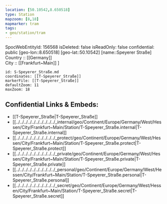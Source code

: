 ```yaml
---
location: [50.10542,8.650518] 
type: Station 
mapzoom: [8,18] 
mapmarker: tram 
tags:
- geo/station/tram
---
```

SpocWebEntityId: 156568
isDeleted: false
isReadOnly: false
confidential: public
[geo-lon::8.650518] 
[geo-lat::50.10542] 
[name::Speyerer Straße] 
Country :: [[Germany]]  
City :: [[Frankfurt~Main]] ] 


```leaflet
id: S-Speyerer_Straße.md
coordinates: [[T-Speyerer_Straße]] 
markerFile: [[T-Speyerer_Straße]] 
defaultZoom: 11 
maxZoom: 18
```


## Confidential Links & Embeds: 
- [[T-Speyerer_Straße|T-Speyerer_Straße]] 
- [[../../../../../../../../../../_internal/geo/Continent/Europe/Germany/West/Hessen/City/Frankfurt~Main/Station/T-Speyerer_Straße.internal|T-Speyerer_Straße.internal]] 
- [[../../../../../../../../../../_protect/geo/Continent/Europe/Germany/West/Hessen/City/Frankfurt~Main/Station/T-Speyerer_Straße.protect|T-Speyerer_Straße.protect]] 
- [[../../../../../../../../../../_private/geo/Continent/Europe/Germany/West/Hessen/City/Frankfurt~Main/Station/T-Speyerer_Straße.private|T-Speyerer_Straße.private]] 
- [[../../../../../../../../../../_personal/geo/Continent/Europe/Germany/West/Hessen/City/Frankfurt~Main/Station/T-Speyerer_Straße.personal|T-Speyerer_Straße.personal]] 
- [[../../../../../../../../../../_secret/geo/Continent/Europe/Germany/West/Hessen/City/Frankfurt~Main/Station/T-Speyerer_Straße.secret|T-Speyerer_Straße.secret]] 
